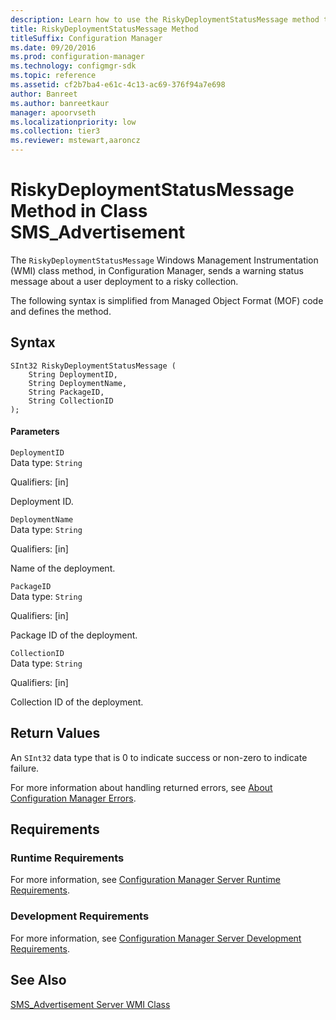 ```yaml
---
description: Learn how to use the RiskyDeploymentStatusMessage method to send a warning status message about a user deployment to a risky collection.
title: RiskyDeploymentStatusMessage Method
titleSuffix: Configuration Manager
ms.date: 09/20/2016
ms.prod: configuration-manager
ms.technology: configmgr-sdk
ms.topic: reference
ms.assetid: cf2b7ba4-e61c-4c13-ac69-376f94a7e698
author: Banreet
ms.author: banreetkaur
manager: apoorvseth
ms.localizationpriority: low
ms.collection: tier3
ms.reviewer: mstewart,aaroncz 
---
```

# RiskyDeploymentStatusMessage Method in Class SMS_Advertisement
The `RiskyDeploymentStatusMessage` Windows Management Instrumentation (WMI) class method, in Configuration Manager, sends a warning status message about a user deployment to a risky collection.  

 The following syntax is simplified from Managed Object Format (MOF) code and defines the method.  

## Syntax  

```  
SInt32 RiskyDeploymentStatusMessage (  
    String DeploymentID,  
    String DeploymentName,  
    String PackageID,  
    String CollectionID  
);  

```  

#### Parameters  
 `DeploymentID`  
 Data type: `String`  

 Qualifiers: [in]  

 Deployment ID.  

 `DeploymentName`  
 Data type: `String`  

 Qualifiers: [in]  

 Name of the deployment.  

 `PackageID`  
 Data type: `String`  

 Qualifiers: [in]  

 Package ID of the deployment.  

 `CollectionID`  
 Data type: `String`  

 Qualifiers: [in]  

 Collection ID of the deployment.  

## Return Values  
 An `SInt32` data type that is 0 to indicate success or non-zero to indicate failure.  

 For more information about handling returned errors, see [About Configuration Manager Errors](../../../../../develop/core/understand/about-configuration-manager-errors.md).  

## Requirements  

### Runtime Requirements  
 For more information, see [Configuration Manager Server Runtime Requirements](../../../../../develop/core/reqs/server-runtime-requirements.md).  

### Development Requirements  
 For more information, see [Configuration Manager Server Development Requirements](../../../../../develop/core/reqs/server-development-requirements.md).  

## See Also  
 [SMS_Advertisement Server WMI Class](../../../../../develop/reference/core/servers/configure/sms_advertisement-server-wmi-class.md)   
